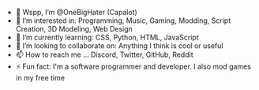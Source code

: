 - 👋 Wspp, I’m @OneBigHater (Capalot)
- 👀 I’m interested in: Programming, Music, Gaming, Modding, Script Creation, 3D Modeling, Web Design
- 🌱 I’m currently learning: CSS, Python, HTML, JavaScript
- 💞️ I’m looking to collaborate on: Anything I think is cool or useful 
- 📫 How to reach me ... Discord, Twitter, GitHub, Reddit
- ⚡ Fun fact: I'm a software programmer and developer. I also mod games in my free time

<!---
OneBigHater/OneBigHater is a ✨ special ✨ repository because its `README.md` (this file) appears on your GitHub profile.
You can click the Preview link to take a look at your changes.
--->
